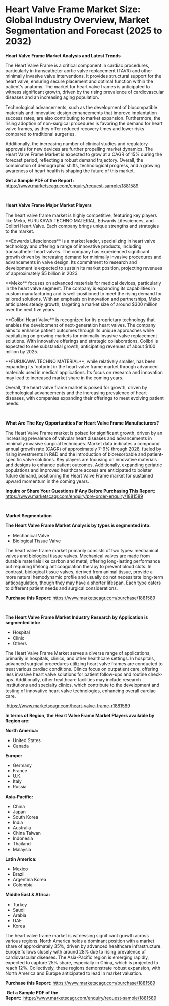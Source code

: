 <p><h1>Heart Valve Frame Market Size: Global Industry Overview, Market Segmentation and Forecast (2025 to 2032)</h1></p><p><strong>Heart Valve Frame Market Analysis and Latest Trends</strong></p>
<p><p>The Heart Valve Frame is a critical component in cardiac procedures, particularly in transcatheter aortic valve replacement (TAVR) and other minimally invasive valve interventions. It provides structural support for the heart valve, ensuring secure placement and optimal function within the patient's anatomy. The market for heart valve frames is anticipated to witness significant growth, driven by the rising prevalence of cardiovascular diseases and an increasing aging population. </p><p>Technological advancements, such as the development of biocompatible materials and innovative design enhancements that improve implantation success rates, are also contributing to market expansion. Furthermore, the rising adoption of non-surgical procedures is favoring the demand for heart valve frames, as they offer reduced recovery times and lower risks compared to traditional surgeries. </p><p>Additionally, the increasing number of clinical studies and regulatory approvals for new devices are further propelling market dynamics. The Heart Valve Frame Market is expected to grow at a CAGR of 15% during the forecast period, reflecting a robust demand trajectory. Overall, the combination of demographic shifts, technological progress, and a growing awareness of heart health is shaping the future of this market.</p></p>
<p><strong>Get a Sample PDF of the Report:&nbsp;</strong> <a href="https://www.marketscagr.com/enquiry/request-sample/1881589?utm_campaign=2953&utm_medium=2&utm_source=Github&utm_content=ia&utm_term=14042025&utm_id=heart-valve-frame">https://www.marketscagr.com/enquiry/request-sample/1881589</a></p>
<p>&nbsp;</p>
<p><strong>Heart Valve Frame Major Market Players</strong></p>
<p><p>The heart valve frame market is highly competitive, featuring key players like Meko, FURUKAWA TECHNO MATERIAL, Edwards Lifesciences, and Colibri Heart Valve. Each company brings unique strengths and strategies to the market.</p><p>**Edwards Lifesciences** is a market leader, specializing in heart valve technology and offering a range of innovative products, including transcatheter heart valves. The company has experienced significant growth driven by increasing demand for minimally invasive procedures and advancements in valve design. Its commitment to research and development is expected to sustain its market position, projecting revenues of approximately $5 billion in 2023.</p><p>**Meko** focuses on advanced materials for medical devices, particularly in the heart valve segment. The company is expanding its capabilities in custom manufacturing and is well-positioned to meet the rising demand for tailored solutions. With an emphasis on innovation and partnerships, Meko anticipates steady growth, targeting a market size of around $300 million over the next five years.</p><p>**Colibri Heart Valve** is recognized for its proprietary technology that enables the development of next-generation heart valves. The company aims to enhance patient outcomes through its unique approaches while capitalizing on growing markets for minimally invasive valve replacement solutions. With innovative offerings and strategic collaborations, Colibri is expected to see substantial growth, anticipating revenues of about $100 million by 2025.</p><p>**FURUKAWA TECHNO MATERIAL**, while relatively smaller, has been expanding its footprint in the heart valve frame market through advanced materials used in medical applications. Its focus on research and innovation may lead to increased market share in the coming years.</p><p>Overall, the heart valve frame market is poised for growth, driven by technological advancements and the increasing prevalence of heart diseases, with companies expanding their offerings to meet evolving patient needs.</p></p>
<p>&nbsp;</p>
<p><strong>What Are The Key Opportunities For Heart Valve Frame Manufacturers?</strong></p>
<p><p>The Heart Valve Frame market is poised for significant growth, driven by an increasing prevalence of valvular heart diseases and advancements in minimally invasive surgical techniques. Market data indicates a compound annual growth rate (CAGR) of approximately 7-9% through 2028, fueled by rising investments in R&D and the introduction of bioresorbable and patient-specific valve solutions. Key players are focusing on innovative materials and designs to enhance patient outcomes. Additionally, expanding geriatric populations and improved healthcare access are anticipated to bolster future demand, positioning the Heart Valve Frame market for sustained upward momentum in the coming years.</p></p>
<p><strong>Inquire or Share Your Questions If Any Before Purchasing This Report:</strong> <a href="https://www.marketscagr.com/enquiry/pre-order-enquiry/1881589?utm_campaign=2953&utm_medium=2&utm_source=Github&utm_content=ia&utm_term=14042025&utm_id=heart-valve-frame">https://www.marketscagr.com/enquiry/pre-order-enquiry/1881589</a></p>
<p>&nbsp;</p>
<p><strong>Market Segmentation</strong></p>
<p><strong>The Heart Valve Frame Market Analysis by types is segmented into:</strong></p>
<p><ul><li>Mechanical Valve</li><li>Biological Tissue Valve</li></ul></p>
<p><p>The heart valve frame market primarily consists of two types: mechanical valves and biological tissue valves. Mechanical valves are made from durable materials like carbon and metal, offering long-lasting performance but requiring lifelong anticoagulation therapy to prevent blood clots. In contrast, biological tissue valves, derived from animal tissue, provide a more natural hemodynamic profile and usually do not necessitate long-term anticoagulation, though they may have a shorter lifespan. Each type caters to different patient needs and surgical considerations.</p></p>
<p><strong>Purchase this Report:&nbsp;</strong><a href="https://www.marketscagr.com/purchase/1881589?utm_campaign=2953&utm_medium=2&utm_source=Github&utm_content=ia&utm_term=14042025&utm_id=heart-valve-frame">https://www.marketscagr.com/purchase/1881589</a></p>
<p>&nbsp;</p>
<p><strong>The Heart Valve Frame Market Industry Research by Application is segmented into:</strong></p>
<p><ul><li>Hospital</li><li>Clinic</li><li>Others</li></ul></p>
<p><p>The Heart Valve Frame Market serves a diverse range of applications, primarily in hospitals, clinics, and other healthcare settings. In hospitals, advanced surgical procedures utilizing heart valve frames are conducted to treat various cardiac conditions. Clinics focus on outpatient care, offering less invasive heart valve solutions for patient follow-ups and routine check-ups. Additionally, other healthcare facilities may include research institutions and specialty clinics, which contribute to the development and testing of innovative heart valve technologies, enhancing overall cardiac care.</p></p>
<p><a href="https://www.marketscagr.com/heart-valve-frame-r1881589?utm_campaign=2953&utm_medium=2&utm_source=Github&utm_content=ia&utm_term=14042025&utm_id=heart-valve-frame">&nbsp;https://www.marketscagr.com/heart-valve-frame-r1881589</a></p>
<p><strong>In terms of Region, the Heart Valve Frame Market Players available by Region are:</strong></p>
<p>
    <p> <strong> North America: </strong>
        <ul>
            <li>United States</li>
            <li>Canada</li>
        </ul>
        </p> 
    <p> <strong> Europe: </strong>
        <ul>
            <li>Germany</li>
            <li>France</li>
            <li>U.K.</li>
            <li>Italy</li>
            <li>Russia</li>
        </ul>
        </p> 
    <p> <strong> Asia-Pacific: </strong>
        <ul>
            <li>China</li>
            <li>Japan</li>
            <li>South Korea</li>
            <li>India</li>
            <li>Australia</li>
            <li>China Taiwan</li>
            <li>Indonesia</li>
            <li>Thailand</li>
            <li>Malaysia</li>
        </ul>
        </p> 
    <p> <strong> Latin America: </strong>
        <ul>
            <li>Mexico</li>
            <li>Brazil</li>
            <li>Argentina Korea</li>
            <li>Colombia</li>
        </ul>
        </p> 
    <p> <strong> Middle East & Africa: </strong>
        <ul>
            <li>Turkey</li>
            <li>Saudi</li>
            <li>Arabia</li>
            <li>UAE</li>
            <li>Korea</li>
        </ul>
    </p>
    </p>
<p><p>The heart valve frame market is witnessing significant growth across various regions. North America holds a dominant position with a market share of approximately 35%, driven by advanced healthcare infrastructure. Europe follows closely with around 28% due to rising prevalence of cardiovascular diseases. The Asia-Pacific region is emerging rapidly, expected to capture 25% share, especially in China, which is projected to reach 12%. Collectively, these regions demonstrate robust expansion, with North America and Europe anticipated to lead in market valuation.</p></p>
<p><strong>Purchase this Report: </strong><a href="https://www.marketscagr.com/purchase/1881589?utm_campaign=2953&utm_medium=2&utm_source=Github&utm_content=ia&utm_term=14042025&utm_id=heart-valve-frame">https://www.marketscagr.com/purchase/1881589</a></p>
<p>&nbsp;<strong>Get a Sample PDF of the Report:&nbsp;&nbsp;</strong><a href="https://www.marketscagr.com/enquiry/request-sample/1881589?utm_campaign=2953&utm_medium=2&utm_source=Github&utm_content=ia&utm_term=14042025&utm_id=heart-valve-frame">https://www.marketscagr.com/enquiry/request-sample/1881589</a></p>
<p><strong></strong></p>
<p><p></p><p></p><p></p></p>